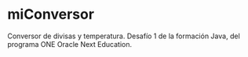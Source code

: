 # miConversor
Conversor de divisas y temperatura. Desafío 1 de la formación Java, del programa ONE Oracle Next Education.
